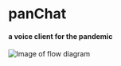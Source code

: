 # panChat
#### a voice client for the pandemic

![Image of flow diagram](https://media.discordapp.net/attachments/344321282139226112/805761726275518484/A6ZZKrhos3UUAAAAAElFTkSuQmCC.png?width=703&height=701)
